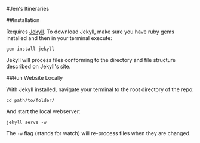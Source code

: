 #Jen's Itineraries


##Installation

Requires [Jekyll](http://jekyllrb.com).  To download Jekyll, make sure you have ruby gems installed and then in your terminal execute:

`gem install jekyll`

Jekyll will process files conforming to the directory and file structure described on Jekyll's site.

##Run Website Locally

With Jekyll installed, navigate your terminal to the root directory of the repo:

`cd path/to/folder/`

And start the local webserver:

`jekyll serve -w`

 The `-w` flag (stands for watch) will re-process files when they are changed.